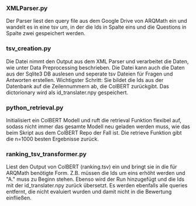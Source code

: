 ### XMLParser.py

Der Parser liest den query file aus dem Google Drive von ARQMath ein und wandelt es in eine tsv um, in der die Ids in Spalte eins und die Questions in Spalte zwei gespeichert werden.

### tsv_creation.py

Die Datei nimmt den Output aus dem XML Parser und verarbeitet die Daten, wie unter Data Preprocessing beschrieben. Die Datei kann auch die Daten aus der Sqlite3 DB auslesen und seperate tsv Dateien für Fragen und Antworten erstellen. Wichtigster Schritt: Sie bildet die Ids aus der Datenbank auf die Zeilennummern ab, die ColBERT zurückgibt. Das dictorionary wird als id_translater.npy gespeichert.

### python_retrieval.py

Initialisiert ein ColBERT Modell und ruft die retrieval Funktion flexibel auf, sodass nicht immer das gesamte Modell neu geladen werden muss, wie das beim Skript aus dem ColBERT Repo der Fall ist. Die retrieve Funktion gibt die n=1000 besten Ergebnisse zurück.

### ranking_tsv_transformer.py

Liest den Output von ColBERT (ranking.tsv) ein und bringt sie in die für ARQMath benötigte Form. Z.B. müssen die Ids um eins erhöht werden und "A." muss zu Beginn stehen. Ebenso wird der Run hinzugefügt und die Ids mit der id_translater.npy zurück übersetzt. Es werden ebenfalls alle queries entfernt, die nicht evaluiert wurden und damit nicht in die Bewertung einfließen.
